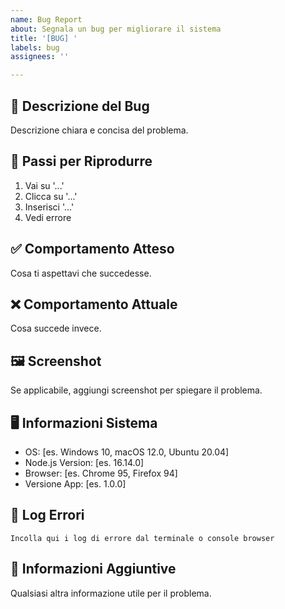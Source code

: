 ```yaml
---
name: Bug Report
about: Segnala un bug per migliorare il sistema
title: '[BUG] '
labels: bug
assignees: ''

---
```


## 🐛 Descrizione del Bug
Descrizione chiara e concisa del problema.

## 🔄 Passi per Riprodurre
1. Vai su '...'
2. Clicca su '...'
3. Inserisci '...'
4. Vedi errore

## ✅ Comportamento Atteso
Cosa ti aspettavi che succedesse.

## ❌ Comportamento Attuale
Cosa succede invece.

## 🖼️ Screenshot
Se applicabile, aggiungi screenshot per spiegare il problema.

## 🖥️ Informazioni Sistema
- OS: [es. Windows 10, macOS 12.0, Ubuntu 20.04]
- Node.js Version: [es. 16.14.0]
- Browser: [es. Chrome 95, Firefox 94]
- Versione App: [es. 1.0.0]

## 📝 Log Errori
```
Incolla qui i log di errore dal terminale o console browser
```

## 📎 Informazioni Aggiuntive
Qualsiasi altra informazione utile per il problema.